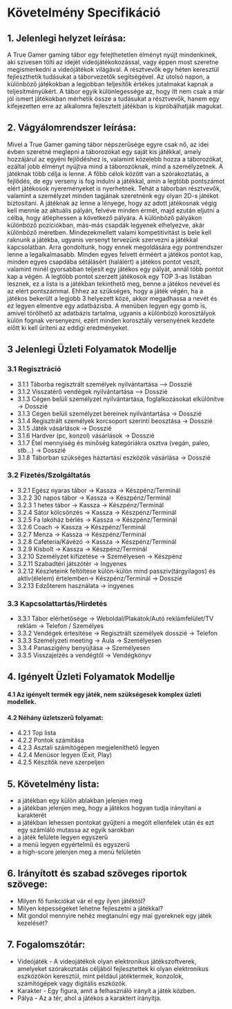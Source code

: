 # Követelmény Specifikáció

## 1. Jelenlegi helyzet leírása:
A True Gamer gaming tábor egy felejthetetlen élményt nyújt mindenkinek, aki szívesen tölti az idejét videójátékokozással, vagy éppen most szeretne megismerkedni a videójátékok világával.
A résztvevők egy héten keresztül fejleszthetik tudásukat a táborvezetők segítségével. Az utolsó napon, a különböző játékokban a legjobban teljesítők értékes jutalmakat kapnak a teljesítményükért.
A tábor egyik különlegessége az, hogy itt nem csak a már jól ismert játékokban mérhetik össze a tudásukat a résztvevők, hanem egy kifejezetten erre az alkalomra fejlesztett játékban is kipróbálhatják magukat. 

## 2. Vágyálomrendszer leírása:
Mivel a True Gamer gaming tábor népszerűsége egyre csak nő, az idei évben szeretné meglepni a táborozókat egy saját kis játékkal, amely hozzájárul az egyéni fejlődéshez is, valamint közelebb hozza a táborozókat, ezáltal jobb élményt nyújtva mind a táborozóknak, mind a személyzetnek. A játéknak több célja is lenne. A főbb célok között van a szórakoztatás, a fejlődés, de egy verseny is fog indulni a játékkal, amin a legtöbb pontszámot elért játékosok nyereményeket is nyerhetnek.
Tehát a táborban résztvevők, valamint a személyzet minden tagjának szeretnénk egy olyan 2D-s játékot biztosítani. A játéknak az lenne a lényege, hogy az adott játékosnak végig kell mennie az aktuális pályán, felvéve minden érmét, majd ezután eljutni a célba, hogy átléphessen a következő pályára. A különböző pályákon különböző pozíciókban, más-más csapdák legyenek elhelyezve, akár különböző méretben. Mindezekmellett valami kompetitivitást is bele kell raknunk a játékba, ugyanis versenyt tervezünk szervezni a játékkal kapcsolatban. Arra gondoltunk, hogy ennek megoldására egy pontrendszer lenne a legalkalmasabb. Minden egyes felvett érméért a játékos pontot kap, minden egyes csapdába sétálásért (halálért) a játékos pontot veszít, valamint minél gyorsabban teljesít egy játékos egy pályát, annál több pontot kap a végén. A legtöbb pontot szerzett játékosok egy TOP 3-as listában lesznek, ez a lista is a játékban tekinthető meg, benne a játékos nevével és az elért pontszámmal. Ehhez az szükséges, hogy a játék végén, ha a játékos bekerült a legjobb 3 helyezett közé, akkor megadhassa a nevét és ez legyen elmentve egy adatbázisba. A menüben legyen egy gomb is, amivel törölhető az adatbázis tartalma, ugyanis a különböző korosztályok külön fognak versenyezni, ezért minden korosztály versenyének kezdete előtt ki kell üríteni az eddigi eredményeket.

## 3 Jelenlegi Üzleti Folyamatok Modellje
### 3.1 Regisztráció
* 3.1.1 Táborba regisztrált személyek nyilvántartása --> Dosszié
* 3.1.2 Visszatérő vendégek nyilvántartása --> Dosszié
* 3.1.3 Cégen belüli személyzet nyilvántartása, foglalkozásokat elkülönítve → Dosszié
* 3.1.3 Cégen belüli személyzet béreinek nyilvántartása → Dosszié
* 3.1.4 Regisztrált személyek korcsoport szerinti beosztása → Dosszié
* 3.1.5 Játék vásárlások → Dosszié
* 3.1.6 Hardver (pc, konzol) vásárlások → Dosszié
* 3.1.7 Étel mennyiség és minőség kategóriákra osztva (vegán, paleo, stb...) → Dosszié
* 3.1.8 Táborban szükséges háztartási eszközök vásárlása → Dosszié

### 3.2 Fizetés/Szolgáltatás
* 3.2.1 Egész nyaras tábor → Kassza → Készpénz/Terminál
* 3.2.2 30 napos tábor → Kassza → Készpénz/Terminál
* 3.2.3 1 hetes tábor → Kassza → Készpénz/Terminál
* 3.2.4 Sátor kölcsönzés → Kassza → Készpénz/Terminál
* 3.2.5 Fa lakóház bérlés → Kassza → Készpénz/Terminál
* 3.2.6 Coach → Kassza → Készpénz/Terminál
* 3.2.7 Menza → Kassza → Készpénz/Terminál
* 3.2.8 Cafeteria/Kávézó → Kassza → Készpénz/Terminál
* 3.2.9 Kisbolt → Kassza → Készpénz/Terminál
* 3.2.10 Személyzet kifizetése → Személyesen → Készpénz
* 3.2.11 Szabadtéri játszótér → Ingyenes
* 3.2.12 Készleteink feltöltése külön-külön mind passzív(tárgyilagos) és aktív(élelem) értelemben→ Készpénz/Terminál → Dosszié
* 3.2.13 Edzőterem használata -> ingyenes

### 3.3 Kapcsolattartás/Hirdetés
* 3.3.1 Tábor elérhetősége → Weboldal/Plakátok/Autó reklámfelület/TV reklám → Telefon / Személyes
* 3.3.2 Vendégek értesítése → Regisztrált személyek dosszié → Telefon
* 3.3.3 Személyzeti meeting → Aula → Személyesen
* 3.3.4 Panaszigény benyújtása → Személyesen
* 3.3.5 Visszajelzés a vendégtől → Vendégkönyv

## 4. Igényelt Üzleti Folyamatok Modellje

#### 4.1 Az igényelt termék egy játék, nem szükségesek komplex üzleti modellek.
#### 4.2 Néhány üzletszerű folyamat: 
* 4.2.1 Top lista
* 4.2.2 Pontok számítása
* 4.2.3 Asztali számítógépen megjeleníthető legyen
* 4.2.4 Menüsor legyen (Exit, Play)
* 4.2.5 Készítők neve szerpeljen

## 5. Követelmény lista:

* a játékban egy külön ablakban jelenjen meg
* a játékban jelenjen meg, hogy a játékos hogyan tudja irányítani a karakterét
* a játékban lehessen pontokat gyűjteni a megölt ellenfelek után és ezt egy számláló mutassa az egyik sarokban
* a játék felülete legyen egyszerű
* a menü legyen egyértelmű és egyszerű
* a high-score jelenjen meg a menü felületén

## 6. Irányított és szabad szöveges riportok szövege: 

* Milyen fő funkciókat vár el egy ilyen játéktól?
* Milyen képességeket lehetne fejleszetni a játékkal?
* Mit gondol mennyire nehéz megtanulni egy mai gyereknek egy játék kezelését?

## 7. Fogalomszótár:

* Videójáték - A videojátékok olyan elektronikus játékszoftverek, amelyeket szórakoztatás céljából fejlesztettek ki olyan elektronikus eszközökön keresztül, mint például játéktermek, konzolok, számítógépek vagy digitális eszközök.
* Karakter - Egy figura, amit a felhasználó irányít a játék közben.
* Pálya - Az a tér, ahol a játékos a karaktert irányítja.